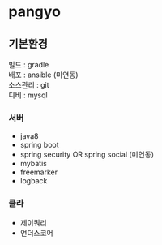 # pangyo  
## 기본환경 
빌드 : gradle  
배포 : ansible (미연동)  
소스관리 : git  
디비 : mysql  

### 서버  
* java8  
* spring boot  
* spring security OR spring social (미연동)  
* mybatis  
* freemarker  
* logback    

### 클라  
* 제이쿼리  
* 언더스코어    
